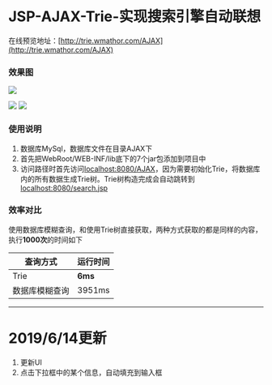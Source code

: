 # JSP-AJAX-Trie-实现搜索引擎自动联想
在线预览地址：[http://trie.wmathor.com/AJAX](http://trie.wmathor.com/AJAX)
### 效果图

![](https://s2.ax1x.com/2019/01/23/kAUDET.gif)

![](https://img.shields.io/badge/JDK-1.6-brightgreen.svg) ![](https://img.shields.io/badge/MyEclipse-10-blue.svg)

### 使用说明

1. 数据库MySql，数据库文件在目录AJAX下
2. 首先把WebRoot/WEB-INF/lib底下的7个jar包添加到项目中
3. 访问路径时首先访问[localhost:8080/AJAX]()，因为需要初始化Trie，将数据库内的所有数据生成Trie树。Trie树构造完成会自动跳转到[localhost:8080/search.jsp]()

### 效率对比

使用数据库模糊查询，和使用Trie树直接获取，两种方式获取的都是同样的内容，执行**1000次**的时间如下

| 查询方式       | 运行时间 |
| -------------- | -------- |
| Trie           | **6ms**  |
| 数据库模糊查询 | 3951ms   |



----

# 2019/6/14更新

1. 更新UI
2. 点击下拉框中的某个信息，自动填充到输入框
